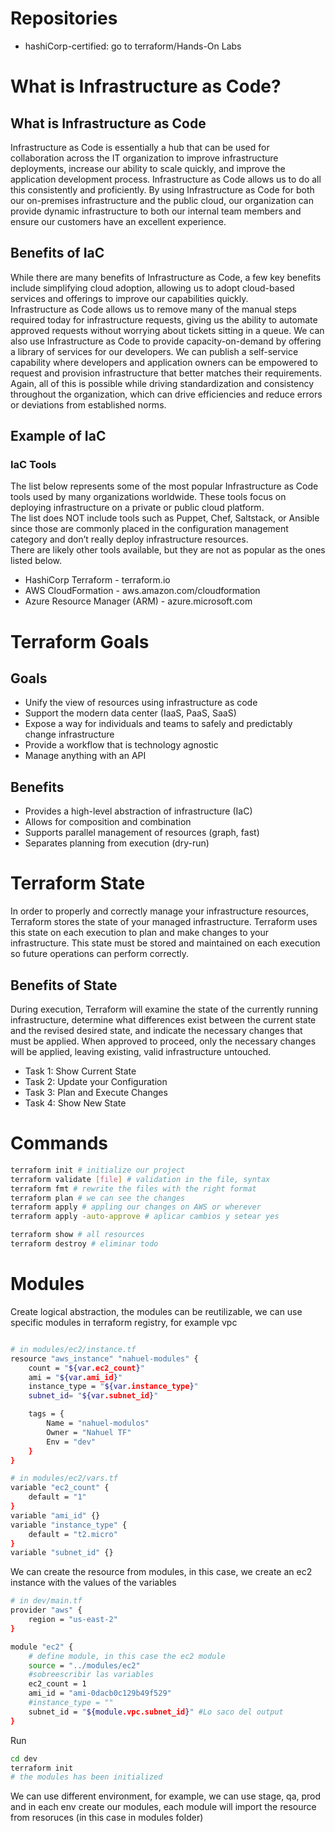 # Repositories

- hashiCorp-certified: go to terraform/Hands-On Labs

# What is Infrastructure as Code?

## What is Infrastructure as Code
Infrastructure as Code is essentially a hub that can be used for collaboration across the IT organization to improve infrastructure deployments, increase our ability to scale quickly, and improve the
application development process. Infrastructure as Code allows us to do all this consistently and
proficiently. By using Infrastructure as Code for both our on-premises infrastructure and the public
cloud, our organization can provide dynamic infrastructure to both our internal team members and
ensure our customers have an excellent experience.

## Benefits of IaC
While there are many benefits of Infrastructure as Code, a few key benefits include simplifying cloud
adoption, allowing us to adopt cloud-based services and offerings to improve our capabilities quickly.<br />
Infrastructure as Code allows us to remove many of the manual steps required today for infrastructure
requests, giving us the ability to automate approved requests without worrying about tickets sitting
in a queue. We can also use Infrastructure as Code to provide capacity-on-demand by offering a
library of services for our developers. We can publish a self-service capability where developers and
application owners can be empowered to request and provision infrastructure that better matches their
requirements. Again, all of this is possible while driving standardization and consistency throughout the
organization, which can drive efficiencies and reduce errors or deviations from established norms.

## Example of IaC

### IaC Tools
The list below represents some of the most popular Infrastructure as Code tools used by many organizations worldwide. These tools focus on deploying infrastructure on a private or public cloud platform.<br />
The list does NOT include tools such as Puppet, Chef, Saltstack, or Ansible since those are commonly
placed in the configuration management category and don’t really deploy infrastructure resources.<br />
There are likely other tools available, but they are not as popular as the ones listed below.<br />

- HashiCorp Terraform - terraform.io
- AWS CloudFormation - aws.amazon.com/cloudformation
- Azure Resource Manager (ARM) - azure.microsoft.com

# Terraform Goals

## Goals

- Unify the view of resources using infrastructure as code
- Support the modern data center (IaaS, PaaS, SaaS)
- Expose a way for individuals and teams to safely and predictably change infrastructure
- Provide a workflow that is technology agnostic
- Manage anything with an API

## Benefits

- Provides a high-level abstraction of infrastructure (IaC)
- Allows for composition and combination
- Supports parallel management of resources (graph, fast)
- Separates planning from execution (dry-run)

# Terraform State
In order to properly and correctly manage your infrastructure resources, Terraform stores the state of your managed infrastructure. Terraform uses this state on each execution to plan and make changes to your infrastructure. This state must be stored and maintained on each execution so future operations can perform correctly.

## Benefits of State
During execution, Terraform will examine the state of the currently running infrastructure, determine what differences exist between the current state and the revised desired state, and indicate the necessary changes that must be applied. When approved to proceed, only the necessary changes will be applied, leaving existing, valid infrastructure untouched.

- Task 1: Show Current State
- Task 2: Update your Configuration
- Task 3: Plan and Execute Changes
- Task 4: Show New State

# Commands

```sh
terraform init # initialize our project
terraform validate [file] # validation in the file, syntax
terraform fmt # rewrite the files with the right format
terraform plan # we can see the changes
terraform apply # appling our changes on AWS or wherever
terraform apply -auto-approve # aplicar cambios y setear yes

terraform show # all resources
terraform destroy # eliminar todo

```

# Modules

Create logical abstraction, the modules can be reutilizable, we can use specific modules in terraform registry, for example vpc

```sh

# in modules/ec2/instance.tf
resource "aws_instance" "nahuel-modules" {
    count = "${var.ec2_count}"
    ami = "${var.ami_id}"
    instance_type = "${var.instance_type}"
    subnet_id= "${var.subnet_id}"

    tags = {
        Name = "nahuel-modulos"
        Owner = "Nahuel TF"
        Env = "dev"
    }
}

# in modules/ec2/vars.tf
variable "ec2_count" {
    default = "1"
}
variable "ami_id" {}
variable "instance_type" {
    default = "t2.micro"
}
variable "subnet_id" {}
```

We can create the resource from modules, in this case, we create an ec2 instance with the values of the variables

```sh
# in dev/main.tf
provider "aws" {
    region = "us-east-2"
}

module "ec2" {
    # define module, in this case the ec2 module
    source = "../modules/ec2"
    #sobreescribir las variables
    ec2_count = 1
    ami_id = "ami-0dacb0c129b49f529"
    #instance_type = ""
    subnet_id = "${module.vpc.subnet_id}" #Lo saco del output
}


```

Run

```sh
cd dev
terraform init
# the modules has been initialized

```

We can use different environment, for example, we can use stage, qa, prod and in each env create our modules,
each module will import the resource from resoruces (in this case in modules folder)
